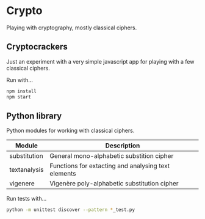 Crypto
======

Playing with cryptography, mostly classical ciphers.


Cryptocrackers
--------------

Just an experiment with a very simple javascript app for playing with a few classical ciphers.

Run with...

```bash
npm install
npm start
```



Python library
--------------

Python modules for working with classical ciphers.

Module       | Description
-------------|----------------------------------------------------
substitution | General mono-alphabetic substition cipher
textanalysis | Functions for extacting and analysing text elements 
vigenere     | Vigenère poly-alphabetic substitution cipher

Run tests with...

```bash
python -m unittest discover --pattern *_test.py
```